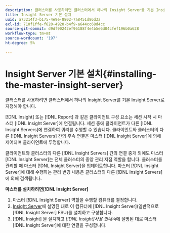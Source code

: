 ```yaml
---
description: 클러스터를 사용하려면 클러스터에서 하나의 Insight Server를 기본 Insight Server로 지정해야 합니다.
title: Insight Server 기본 설치
uuid: a73214f3-b175-4e9e-8802-7a8451d86d3a
exl-id: 710f1ffe-f620-4920-b4f9-a644cc68d4cc
source-git-commit: d9df90242ef96188f4e4b5e6d04cfef196b0a628
workflow-type: tm+mt
source-wordcount: '197'
ht-degree: 5%

---
```


# Insight Server 기본 설치{#installing-the-master-insight-server}

클러스터를 사용하려면 클러스터에서 하나의 Insight Server를 기본 Insight Server로 지정해야 합니다.

[!DNL Insight] 또는 [!DNL Report] 과 같은 클라이언트 구성 요소는 세션 시작 시 마스터 [!DNL Insight Server]에 연결됩니다. 세션 중에 클라이언트가 다른 [!DNL Insight Servers]에 연결하여 쿼리를 수행할 수 있습니다. 클라이언트와 클러스터의 다른 [!DNL Insight Servers] 간의 후속 연결은 마스터 [!DNL Insight Server]에 의해 제어되며 클라이언트에 투명합니다.

클라이언트와 클러스터의 다른 [!DNL Insight Servers] 간의 연결 중개 외에도 마스터 [!DNL Insight Server]는 전체 클러스터의 중앙 관리 지점 역할을 합니다. 클러스터를 관리할 때 마스터 [!DNL Insight Server]을 업데이트합니다. 마스터 [!DNL Insight Server]에 대해 수행하는 관리 변경 내용은 클러스터의 다른 [!DNL Insight Servers]에 의해 검색됩니다.

**마스터를 설치하려면[!DNL Insight Server]**

1. 마스터 [!DNL Insight Server] 역할을 수행할 컴퓨터를 결정합니다.
1. [Insight Server](../../../../../../home/c-inst-svr/c-msr-server/c-msr-server.md)에 설명된 대로 이 컴퓨터에 [!DNL Insight Server](일반적으로 [!DNL Insight Server] FSU)를 설치하고 구성합니다.
1. [!DNL Insight] 을 설치하고 *[!DNL Insight]사용 안내서*&#x200B;에 설명된 대로 마스터 [!DNL Insight Server]에 대한 연결을 구성합니다.
